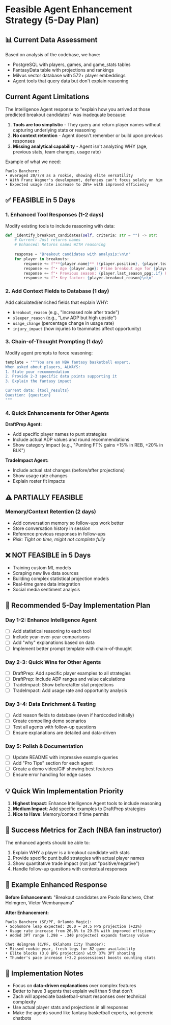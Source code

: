 # Feasible Agent Enhancement Strategy (5-Day Plan)

## 📊 Current Data Assessment

Based on analysis of the codebase, we have:
- PostgreSQL with players, games, and game_stats tables
- FantasyData table with projections and rankings
- Milvus vector database with 572+ player embeddings
- Agent tools that query data but don't explain reasoning

## Current Agent Limitations

The Intelligence Agent response to "explain how you arrived at those predicted breakout candidates" was inadequate because:
1. **Tools are too simplistic** - They query and return player names without capturing underlying stats or reasoning
2. **No context retention** - Agent doesn't remember or build upon previous responses
3. **Missing analytical capability** - Agent isn't analyzing WHY (age, previous stats, team changes, usage rate)

Example of what we need:
```
Paolo Banchero:
• Averaged 20/7/4 as a rookie, showing elite versatility
• With Franz Wagner's development, defenses can't focus solely on him
• Expected usage rate increase to 28%+ with improved efficiency
```

## ✅ FEASIBLE in 5 Days

### 1. **Enhanced Tool Responses** (1-2 days)
Modify existing tools to include reasoning with data:

```python
def _identify_breakout_candidates(self, criteria: str = "") -> str:
    # Current: Just returns names
    # Enhanced: Returns names WITH reasoning
    
    response = "Breakout candidates with analysis:\n\n"
    for player in breakouts:
        response += f"**{player.name}** ({player.position}, {player.team}):\n"
        response += f"• Age {player.age}: Prime breakout age for {player.position}\n"
        response += f"• Previous season: {player.last_season_ppg:.1f} PPG → Projected: {player.projected_ppg:.1f} PPG\n"
        response += f"• Key factor: {player.breakout_reason}\n\n"
```

### 2. **Add Context Fields to Database** (1 day)
Add calculated/enriched fields that explain WHY:
- `breakout_reason` (e.g., "Increased role after trade")
- `sleeper_reason` (e.g., "Low ADP but high upside")
- `usage_change` (percentage change in usage rate)
- `injury_impact` (how injuries to teammates affect opportunity)

### 3. **Chain-of-Thought Prompting** (1 day)
Modify agent prompts to force reasoning:

```python
template = """You are an NBA fantasy basketball expert. 
When asked about players, ALWAYS:
1. State your recommendation
2. Provide 2-3 specific data points supporting it
3. Explain the fantasy impact

Current data: {tool_results}
Question: {question}
"""
```

### 4. **Quick Enhancements for Other Agents**

**DraftPrep Agent:**
- Add specific player names to punt strategies
- Include actual ADP values and round recommendations
- Show category impact (e.g., "Punting FT% gains +15% in REB, +20% in BLK")

**TradeImpact Agent:**
- Include actual stat changes (before/after projections)
- Show usage rate changes
- Explain roster fit impacts

## ⚠️ PARTIALLY FEASIBLE

### **Memory/Context Retention** (2 days)
- Add conversation memory so follow-ups work better
- Store conversation history in session
- Reference previous responses in follow-ups
- *Risk: Tight on time, might not complete fully*

## ❌ NOT FEASIBLE in 5 Days

- Training custom ML models
- Scraping new live data sources
- Building complex statistical projection models
- Real-time game data integration
- Social media sentiment analysis

## 🎯 Recommended 5-Day Implementation Plan

### **Day 1-2: Enhance Intelligence Agent**
- [ ] Add statistical reasoning to each tool
- [ ] Include year-over-year comparisons
- [ ] Add "why" explanations based on data
- [ ] Implement better prompt template with chain-of-thought

### **Day 2-3: Quick Wins for Other Agents**
- [ ] DraftPrep: Add specific player examples to all strategies
- [ ] DraftPrep: Include ADP ranges and value calculations
- [ ] TradeImpact: Show before/after stat projections
- [ ] TradeImpact: Add usage rate and opportunity analysis

### **Day 3-4: Data Enrichment & Testing**
- [ ] Add reason fields to database (even if hardcoded initially)
- [ ] Create compelling demo scenarios
- [ ] Test all agents with follow-up questions
- [ ] Ensure explanations are detailed and data-driven

### **Day 5: Polish & Documentation**
- [ ] Update README with impressive example queries
- [ ] Add "Pro Tips" section for each agent
- [ ] Create a demo video/GIF showing best features
- [ ] Ensure error handling for edge cases

## 💡 Quick Win Implementation Priority

1. **Highest Impact**: Enhance Intelligence Agent tools to include reasoning
2. **Medium Impact**: Add specific examples to DraftPrep strategies  
3. **Nice to Have**: Memory/context if time permits

## 🎯 Success Metrics for Zach (NBA fan instructor)

The enhanced agents should be able to:
1. Explain WHY a player is a breakout candidate with stats
2. Provide specific punt build strategies with actual player names
3. Show quantitative trade impact (not just "positive/negative")
4. Handle follow-up questions with contextual responses

## 📝 Example Enhanced Response

**Before Enhancement:**
"Breakout candidates are Paolo Banchero, Chet Holmgren, Victor Wembanyama"

**After Enhancement:**
```
Paolo Banchero (SF/PF, Orlando Magic):
• Sophomore leap expected: 20.0 → 24.5 PPG projection (+22%)
• Usage rate increase from 26.8% to 29.5% with improved efficiency
• Added 3PT range (.298 → .340 projected) expands fantasy value

Chet Holmgren (C/PF, Oklahoma City Thunder):
• Missed rookie year, fresh legs for 82-game availability
• Elite blocks (3.0 BPG projection) with 37% 3PT shooting
• Thunder's pace increase (+3.2 possessions) boosts counting stats
```

## 🚀 Implementation Notes

- Focus on **data-driven explanations** over complex features
- Better to have 3 agents that explain well than 5 that don't
- Zach will appreciate basketball-smart responses over technical complexity
- Use actual player stats and projections in all responses
- Make the agents sound like fantasy basketball experts, not generic chatbots